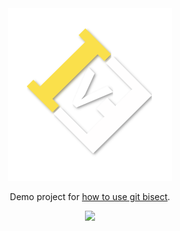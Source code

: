 <div align="center">

<img src="./assets/logo.png" />

Demo project for <a href="https://www.ivelin.me/how-to-use-git-bisect/">how to use git bisect</a>.

<img src="./assets/git-bisect.gif" />

</div>